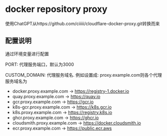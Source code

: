 # docker repository proxy

使用ChatGPT从https://github.com/ciiiii/cloudflare-docker-proxy.git转换而来

## 配置说明

通过环境变量进行配置

PORT: 代理服务端口，默认为3000

CUSTOM_DOMAIN: 代理服务域名. 例如设置成: proxy.example.com则各个代理服务域名为

* docker.proxy.example.com -> https://registry-1.docker.io
* quay.proxy.example.com -> https://quay.io
* gcr.proxy.example.com -> https://gcr.io
* k8s-gcr.proxy.example.com -> https://k8s.gcr.io
* k8s.proxy.example.com -> https://registry.k8s.io
* ghcr.proxy.example.com -> https://ghcr.io
* cloudsmith.proxy.example.com -> https://docker.cloudsmith.io
* ecr.proxy.example.com -> https://public.ecr.aws
